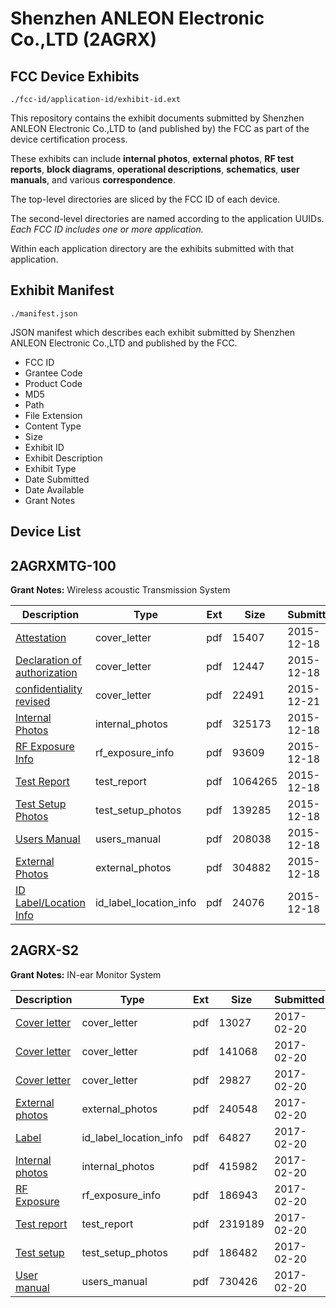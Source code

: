 # Shenzhen ANLEON Electronic Co.,LTD (2AGRX)
## FCC Device Exhibits

```
./fcc-id/application-id/exhibit-id.ext
```

This repository contains the exhibit documents submitted by Shenzhen ANLEON Electronic Co.,LTD to (and published by) the FCC as part of the device certification process.

These exhibits can include **internal photos**, **external photos**, **RF test reports**, **block diagrams**, **operational descriptions**, **schematics**, **user manuals**, and various **correspondence**.

The top-level directories are sliced by the FCC ID of each device.

The second-level directories are named according to the application UUIDs. *Each FCC ID includes one or more application.*

Within each application directory are the exhibits submitted with that application. 

## Exhibit Manifest

```
./manifest.json
```

JSON manifest which describes each exhibit submitted by Shenzhen ANLEON Electronic Co.,LTD and published by the FCC.

- FCC ID
- Grantee Code
- Product Code
- MD5
- Path
- File Extension
- Content Type
- Size
- Exhibit ID
- Exhibit Description
- Exhibit Type
- Date Submitted
- Date Available
- Grant Notes

## Device List
## 2AGRXMTG-100
**Grant Notes:** Wireless acoustic Transmission System

| Description | Type | Ext | Size | Submitted | Available |
| ----------- | ---- | --- | ---- | --------- | --------- |
| [Attestation](2AGRXMTG-100/a295372f672b3f3c4be9834399f6437c/2845918.pdf) | cover_letter | pdf | 15407 | 2015-12-18 | 2015-12-21 |
| [Declaration of authorization](2AGRXMTG-100/a295372f672b3f3c4be9834399f6437c/2845919.pdf) | cover_letter | pdf | 12447 | 2015-12-18 | 2015-12-21 |
| [confidentiality revised](2AGRXMTG-100/a295372f672b3f3c4be9834399f6437c/2848059.pdf) | cover_letter | pdf | 22491 | 2015-12-21 | 2015-12-21 |
| [Internal Photos](2AGRXMTG-100/a295372f672b3f3c4be9834399f6437c/2845914.pdf) | internal_photos | pdf | 325173 | 2015-12-18 | 2015-12-21 |
| [RF Exposure Info](2AGRXMTG-100/a295372f672b3f3c4be9834399f6437c/2845921.pdf) | rf_exposure_info | pdf | 93609 | 2015-12-18 | 2015-12-21 |
| [Test Report](2AGRXMTG-100/a295372f672b3f3c4be9834399f6437c/2845922.pdf) | test_report | pdf | 1064265 | 2015-12-18 | 2015-12-21 |
| [Test Setup Photos](2AGRXMTG-100/a295372f672b3f3c4be9834399f6437c/2845917.pdf) | test_setup_photos | pdf | 139285 | 2015-12-18 | 2015-12-21 |
| [Users Manual](2AGRXMTG-100/a295372f672b3f3c4be9834399f6437c/2845916.pdf) | users_manual | pdf | 208038 | 2015-12-18 | 2015-12-21 |
| [External Photos](2AGRXMTG-100/a295372f672b3f3c4be9834399f6437c/2845913.pdf) | external_photos | pdf | 304882 | 2015-12-18 | 2015-12-21 |
| [ID Label/Location Info](2AGRXMTG-100/a295372f672b3f3c4be9834399f6437c/2845915.pdf) | id_label_location_info | pdf | 24076 | 2015-12-18 | 2015-12-21 |
## 2AGRX-S2
**Grant Notes:** IN-ear Monitor System

| Description | Type | Ext | Size | Submitted | Available |
| ----------- | ---- | --- | ---- | --------- | --------- |
| [Cover letter](2AGRX-S2/d5f17d66b680a58f36fd255407b19729/3289250.pdf) | cover_letter | pdf | 13027 | 2017-02-20 | 2017-02-20 |
| [Cover letter](2AGRX-S2/d5f17d66b680a58f36fd255407b19729/3289251.pdf) | cover_letter | pdf | 141068 | 2017-02-20 | 2017-02-20 |
| [Cover letter](2AGRX-S2/d5f17d66b680a58f36fd255407b19729/3289252.pdf) | cover_letter | pdf | 29827 | 2017-02-20 | 2017-02-20 |
| [External photos](2AGRX-S2/d5f17d66b680a58f36fd255407b19729/3289253.pdf) | external_photos | pdf | 240548 | 2017-02-20 | 2017-02-20 |
| [Label](2AGRX-S2/d5f17d66b680a58f36fd255407b19729/3289254.pdf) | id_label_location_info | pdf | 64827 | 2017-02-20 | 2017-02-20 |
| [Internal photos](2AGRX-S2/d5f17d66b680a58f36fd255407b19729/3289255.pdf) | internal_photos | pdf | 415982 | 2017-02-20 | 2017-02-20 |
| [RF Exposure](2AGRX-S2/d5f17d66b680a58f36fd255407b19729/3289259.pdf) | rf_exposure_info | pdf | 186943 | 2017-02-20 | 2017-02-20 |
| [Test report](2AGRX-S2/d5f17d66b680a58f36fd255407b19729/3289288.pdf) | test_report | pdf | 2319189 | 2017-02-20 | 2017-02-20 |
| [Test setup](2AGRX-S2/d5f17d66b680a58f36fd255407b19729/3289289.pdf) | test_setup_photos | pdf | 186482 | 2017-02-20 | 2017-02-20 |
| [User manual](2AGRX-S2/d5f17d66b680a58f36fd255407b19729/3289290.pdf) | users_manual | pdf | 730426 | 2017-02-20 | 2017-02-20 |
